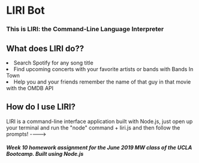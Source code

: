 # LIRI Bot

### This is LIRI: the Command-Line Language Interpreter

## What does LIRI do??

<li> Search Spotify for any song title </li>
<li> Find upcoming concerts with your favorite artists or bands with Bands In Town</li>
<li> Help you and your friends remember the name of that guy in that movie with the OMDB API </li>

## How do I use LIRI? <br>
LIRI is a command-line interface application built with Node.js, just open up your terminal and run the "node" command + liri.js and then follow the prompts! ----><br>

##### Week 10 homework assignment for the June 2019 MW class of the UCLA Bootcamp. Built using Node.js


